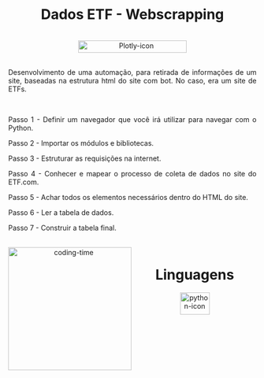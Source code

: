 #

<h1 align="center">  Dados ETF - Webscrapping </h1>


<div  align="center"> 
  <div style="display: inline_block"><br>
    <img align="center" height="25" width="220" alt="Plotly-icon" src="http://img.shields.io/static/v1?label=STATUS&message=EM%20DESENVOLVIMENTO&color=GREEN&style=for-the-badge">
   </div>
<br>
<div align="justify">
  <p>   Desenvolvimento de uma automação, para retirada de informações de um site, baseadas na estrutura html do site com bot. No caso, 
    era um site de ETFs.
  </p>
  </Div>
 <br>
 <div align="justify">
  <p>  
 Passo 1 - Definir um navegador que você irá utilizar para navegar com o Python.

Passo 2 - Importar os módulos e bibliotecas.

Passo 3 - Estruturar as requisições na internet.

Passo 4 - Conhecer e mapear o processo de coleta de dados no site do ETF.com.

Passo 5 - Achar todos os elementos necessários dentro do HTML do site.

Passo 6 - Ler a tabela de dados.

Passo 7 - Construir a tabela final.

  </p>
     </Div>


<div  align="center"> 
  <div style="display: inline_block"><br>
    <img align="left" height="250" alt="coding-time" src="code.gif">
    <h1 align="center">Linguagens</h1>
    <img align="center" height="45" width="60" alt="python-icon" src="https://cdn.jsdelivr.net/gh/devicons/devicon/icons/python/python-original-wordmark.svg">
   </div>
